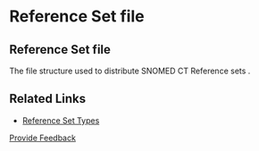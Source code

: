 # Reference Set file

## Reference Set file

The file structure used to distribute SNOMED CT Reference sets .

## Related Links

* [Reference Set Types](<../../../5 reference-set-release-files-specification/5.2 reference-set-types/>)






<a href="https://docs.google.com/forms/d/e/1FAIpQLScTmbZIf0UEQwYDkY27EEWBkaiYkHSbR0_9DmFrMLXoQLyL7Q/viewform?usp=pp_url&entry.1767247133=Release+File+Specification&entry.670899847=Reference%20Set%20file" class="button primary">Provide Feedback</a>
